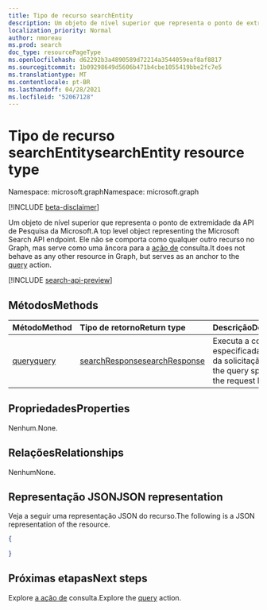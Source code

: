 ```yaml
---
title: Tipo de recurso searchEntity
description: Um objeto de nível superior que representa o ponto de extremidade da API de Pesquisa da Microsoft.
localization_priority: Normal
author: nmoreau
ms.prod: search
doc_type: resourcePageType
ms.openlocfilehash: d62292b3a4890589d72214a3544059eaf8af8817
ms.sourcegitcommit: 1b09298649d5606b471b4cbe1055419bbe2fc7e5
ms.translationtype: MT
ms.contentlocale: pt-BR
ms.lasthandoff: 04/28/2021
ms.locfileid: "52067128"
---
```

# <a name="searchentity-resource-type"></a><span data-ttu-id="a354b-103">Tipo de recurso searchEntity</span><span class="sxs-lookup"><span data-stu-id="a354b-103">searchEntity resource type</span></span>

<span data-ttu-id="a354b-104">Namespace: microsoft.graph</span><span class="sxs-lookup"><span data-stu-id="a354b-104">Namespace: microsoft.graph</span></span>

[!INCLUDE [beta-disclaimer](../../includes/beta-disclaimer.md)]

<span data-ttu-id="a354b-105">Um objeto de nível superior que representa o ponto de extremidade da API de Pesquisa da Microsoft.</span><span class="sxs-lookup"><span data-stu-id="a354b-105">A top level object representing the Microsoft Search API endpoint.</span></span> <span data-ttu-id="a354b-106">Ele não se comporta como qualquer outro recurso no Graph, mas serve como uma âncora para a [ação de](../api/search-query.md) consulta.</span><span class="sxs-lookup"><span data-stu-id="a354b-106">It does not behave as any other resource in Graph, but serves as an anchor to the [query](../api/search-query.md) action.</span></span> 

[!INCLUDE [search-api-preview](../../includes/search-api-preview-signup.md)]

## <a name="methods"></a><span data-ttu-id="a354b-107">Métodos</span><span class="sxs-lookup"><span data-stu-id="a354b-107">Methods</span></span>
|<span data-ttu-id="a354b-108">Método</span><span class="sxs-lookup"><span data-stu-id="a354b-108">Method</span></span>|<span data-ttu-id="a354b-109">Tipo de retorno</span><span class="sxs-lookup"><span data-stu-id="a354b-109">Return type</span></span>|<span data-ttu-id="a354b-110">Descrição</span><span class="sxs-lookup"><span data-stu-id="a354b-110">Description</span></span>|
|:---|:---|:---|
|[<span data-ttu-id="a354b-111">query</span><span class="sxs-lookup"><span data-stu-id="a354b-111">query</span></span>](../api/search-query.md) |[<span data-ttu-id="a354b-112">searchResponse</span><span class="sxs-lookup"><span data-stu-id="a354b-112">searchResponse</span></span>](searchresponse.md) | <span data-ttu-id="a354b-113">Executa a consulta especificada no corpo da solicitação.</span><span class="sxs-lookup"><span data-stu-id="a354b-113">Runs the query specified in the request body.</span></span>  |

## <a name="properties"></a><span data-ttu-id="a354b-114">Propriedades</span><span class="sxs-lookup"><span data-stu-id="a354b-114">Properties</span></span>
<span data-ttu-id="a354b-115">Nenhum.</span><span class="sxs-lookup"><span data-stu-id="a354b-115">None.</span></span>

## <a name="relationships"></a><span data-ttu-id="a354b-116">Relações</span><span class="sxs-lookup"><span data-stu-id="a354b-116">Relationships</span></span>
<span data-ttu-id="a354b-117">Nenhum</span><span class="sxs-lookup"><span data-stu-id="a354b-117">None.</span></span>

## <a name="json-representation"></a><span data-ttu-id="a354b-118">Representação JSON</span><span class="sxs-lookup"><span data-stu-id="a354b-118">JSON representation</span></span>
<span data-ttu-id="a354b-119">Veja a seguir uma representação JSON do recurso.</span><span class="sxs-lookup"><span data-stu-id="a354b-119">The following is a JSON representation of the resource.</span></span>
<!-- {
  "blockType": "resource",
  "@odata.type": "microsoft.graph.searchEntity",
  "baseType": "microsoft.graph.entity"
}
-->
``` json
{
  
}
```


## <a name="next-steps"></a><span data-ttu-id="a354b-120">Próximas etapas</span><span class="sxs-lookup"><span data-stu-id="a354b-120">Next steps</span></span>

<span data-ttu-id="a354b-121">Explore [a ação de](../api/search-query.md) consulta.</span><span class="sxs-lookup"><span data-stu-id="a354b-121">Explore the [query](../api/search-query.md) action.</span></span>


<!-- uuid: 16cd6b66-4b1a-43a1-adaf-3a886856ed98
2019-02-04 14:57:30 UTC -->
<!-- {
  "type": "#page.annotation",
  "description": "A top level object representing the Microsoft Search API endpoint.",
  "keywords": "",
  "section": "documentation",
  "tocPath": ""
}-->


